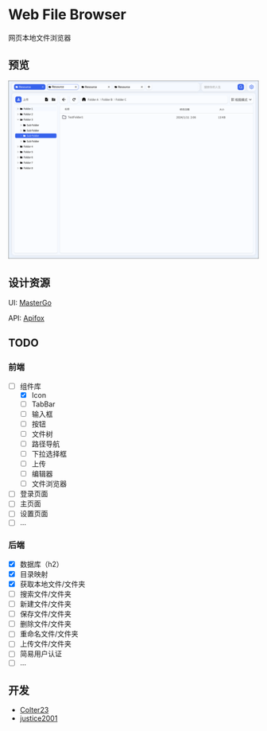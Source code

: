 # Web File Browser

网页本地文件浏览器

## 预览
<img src="/docs/main.png" width="800">

## 设计资源
UI: [MasterGo](https://mastergo.com/goto/wZ0wY6jG?page_id=M&file=115919614782862)

API: [Apifox](https://apifox.com/apidoc/shared-5fb121cc-3e2d-4417-bf54-a595db75fabf)

## TODO

### 前端
- [ ] 组件库
  - [x] Icon
  - [ ] TabBar
  - [ ] 输入框
  - [ ] 按钮
  - [ ] 文件树
  - [ ] 路径导航
  - [ ] 下拉选择框
  - [ ] 上传
  - [ ] 编辑器
  - [ ] 文件浏览器
- [ ] 登录页面
- [ ] 主页面
- [ ] 设置页面
- [ ] ...

### 后端
- [x] 数据库（h2）
- [x] 目录映射
- [x] 获取本地文件/文件夹
- [ ] 搜索文件/文件夹
- [ ] 新建文件/文件夹
- [ ] 保存文件/文件夹
- [ ] 删除文件/文件夹
- [ ] 重命名文件/文件夹
- [ ] 上传文件/文件夹
- [ ] 简易用户认证
- [ ] ...

## 开发
- [Colter23](https://github.com/Colter23)
- [justice2001](https://github.com/justice2001)